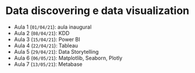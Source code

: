 # Data discovering e data visualization

- Aula 1 (`01/04/21`): aula inaugural
- Aula 2 (`08/04/21`): KDD
- Aula 3 (`15/04/21`): Power BI
- Aula 4 (`22/04/21`): Tableau
- Aula 5 (`29/04/21`): Data Storytelling
- Aula 6 (`06/05/21`): Matplotlib, Seaborn, Plotly
- Aula 7 (`13/05/21`): Metabase
